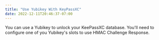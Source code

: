 ```yaml
---
title: "Use Yubikey With KeyPassXC"
date: 2022-12-11T20:46:37-07:00
---
```


You can use a Yubikey to unlock your KeePassXC database. You'll need to configure one of you Yubikey's slots to use HMAC Challenge Response.


